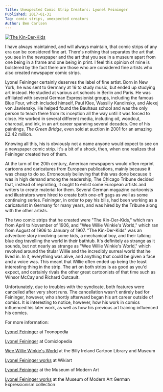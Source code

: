 ```yaml
---
Title: Unexpected Comic Strip Creators: Lyonel Feininger
Published: 2017-01-31
Tag: comic strips, unexpected creators
Author: Ben Carlsen
---
```

[![The Kin-Der-Kids](http://blog.arkholt.com/media/2017/kin-der-kids.jpg)](http://blog.arkholt.com/media/2017/kin-der-kids.jpg)

I have always maintained, and will always maintain, that comic strips of any era can be considered fine art. There's nothing that separates the art that you see in the newspaper and the art that you see in a museum apart from one being in a frame and one being in print. I feel this opinion of mine is bolstered by the fact there are those who are considered fine artists who also created newspaper comic strips.

Lyonel Feininger certainly deserves the label of fine artist. Born in New York, he was sent to Germany at 16 to study music, but ended up studying art instead. He studied at various art schools in Berlin and Paris. He was affiliated with several German Expressionist groups, including the famous Blue Four, which included himself, Paul Klee, Wassilly Kandinsky, and Alexej von Jawlensky. He helped found the Bauhaus school and was the only person to teach there from its inception all the way until it was forced to close. He worked in several different media, including oil, woodcut, charcoal, and ink, in an art career spanning several decades. One of his paintings, *The Green Bridge*, even sold at auction in 2001 for an amazing £2.42 million.

Knowing all this, his is obviously not a name anyone would expect to see on a newspaper comic strip. It's a bit of a shock, then, when one realizes that Feininger created two of them.

At the turn of the 20th century, American newspapers would often reprint cartoons and caricatures from European publications, mainly because it was cheap to do so. Erroneously believing that this was done because it was in high demand among the readership, The Chicago Tribune decided that, instead of reprinting, it ought to enlist some European artists and writers to create material for them. Several German magazine cartoonists and illustrators were hired to create both one-off gags as well as some continuing series. Feininger, in order to pay his bills, had been working as a caricaturist in Germany for many years, and was hired by the Tribune along with the other artists.

The two comic strips that he created were "The Kin-Der-Kids," which ran from April to November of 1906, and "Wee Willie Winkie's World," which ran from August of 1906 to January of 1907. "The Kin-Der-Kids" was an adventure story involving some kids, a mechanical boy, and their talking blue dog travelling the world in their bathtub. It's definitely as strange as it sounds, but not nearly as strange as "Wee Willie Winkie's World," which revolved around the titular Willie and the incredibly surreal world that he lived in. In it, everything was alive, and anything that could be given a face and a voice was. This meant that Willie often ended up being the least interesting thing in the strip. The art on both strips is as good as you'd expect, and certainly rivals the other great cartoonists of that time such as Winsor McCay and Richard Outcault.

Unfortunately, due to troubles with the syndicate, both features were cancelled after very short runs. The cancellation wasn't entirely bad for Feininger, however, who shortly afterward began his art career outside of comics. It is interesting to notice, however, how his work in comics influenced his later work, as well as how his previous art training influenced his comics.

For more information:

[Lyonel Feininger](http://toonopedia.com/feiningr.htm) at Toonopedia

[Lyonel Feininger](https://www.lambiek.net/artists/f/feininger_l.htm) at Comiclopedia

[Wee Willie Winkie's World](https://library.osu.edu/blogs/cartoons/tag/wee-willie-winkies-world/) at the Billy Ireland Cartoon Library and Museum

[Lyonel Feininger works](https://www.wikiart.org/en/lyonel-feininger) at Wikiart

[Lyonel Feininger](https://www.moma.org/artists/1832?locale=en) at the Museum of Modern Art

[Lyonel Feininger works](https://www.moma.org/s/ge/collection_ge/objbyartist/objbyartist_artid-1832_role-1.html) at the Museum of Modern Art German Expressionism collection
